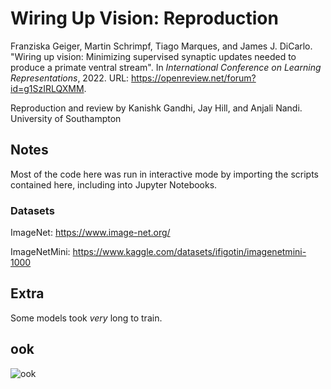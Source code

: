# Wiring Up Vision: Reproduction
Franziska Geiger, Martin Schrimpf, Tiago Marques, and James J. DiCarlo. "Wiring up vision: Minimizing supervised synaptic updates needed to
produce a primate ventral stream". In *International Conference on Learning Representations*, 2022.
URL: https://openreview.net/forum?id=g1SzIRLQXMM.

Reproduction and review by Kanishk Gandhi, Jay Hill, and Anjali Nandi. University of Southampton

## Notes
Most of the code here was run in interactive mode by importing the scripts contained here, including into Jupyter Notebooks.
### Datasets
ImageNet:
https://www.image-net.org/

ImageNetMini:
https://www.kaggle.com/datasets/ifigotin/imagenetmini-1000

## Extra
Some models took *very* long to train.

## ook
![ook](https://i.pinimg.com/736x/87/07/97/8707972a759975b07d188308c948cc27.jpg)
